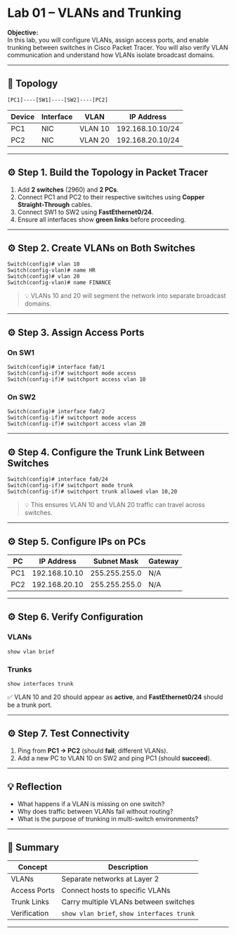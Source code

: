 # Lab 01 – VLANs and Trunking

**Objective:**  
In this lab, you will configure VLANs, assign access ports, and enable trunking between switches in Cisco Packet Tracer. You will also verify VLAN communication and understand how VLANs isolate broadcast domains.

---

## 🧩 Topology
```
[PC1]----[SW1]----[SW2]----[PC2]
```

| Device | Interface | VLAN | IP Address |
|---------|------------|------|-------------|
| PC1 | NIC | VLAN 10 | 192.168.10.10/24 |
| PC2 | NIC | VLAN 20 | 192.168.20.10/24 |

---

## ⚙️ Step 1. Build the Topology in Packet Tracer

1. Add **2 switches** (2960) and **2 PCs**.  
2. Connect PC1 and PC2 to their respective switches using **Copper Straight-Through** cables.  
3. Connect SW1 to SW2 using **FastEthernet0/24**.  
4. Ensure all interfaces show **green links** before proceeding.

---

## ⚙️ Step 2. Create VLANs on Both Switches
```
Switch(config)# vlan 10
Switch(config-vlan)# name HR
Switch(config)# vlan 20
Switch(config-vlan)# name FINANCE
```


> 💡 VLANs 10 and 20 will segment the network into separate broadcast domains.

---

## ⚙️ Step 3. Assign Access Ports

### On SW1
```
Switch(config)# interface fa0/1
Switch(config-if)# switchport mode access
Switch(config-if)# switchport access vlan 10
```

### On SW2
```
Switch(config)# interface fa0/2
Switch(config-if)# switchport mode access
Switch(config-if)# switchport access vlan 20
```

---

## ⚙️ Step 4. Configure the Trunk Link Between Switches
```
Switch(config)# interface fa0/24
Switch(config-if)# switchport mode trunk
Switch(config-if)# switchport trunk allowed vlan 10,20
```

> 💡 This ensures VLAN 10 and VLAN 20 traffic can travel across switches.

---

## ⚙️ Step 5. Configure IPs on PCs

| PC | IP Address | Subnet Mask | Gateway |
|----|-------------|-------------|----------|
| PC1 | 192.168.10.10 | 255.255.255.0 | N/A |
| PC2 | 192.168.20.10 | 255.255.255.0 | N/A |

---

## ⚙️ Step 6. Verify Configuration

### VLANs
```
show vlan brief
```
### Trunks
```
show interfaces trunk
```

✅ VLAN 10 and 20 should appear as **active**, and **FastEthernet0/24** should be a trunk port.

---

## ⚙️ Step 7. Test Connectivity

1. Ping from **PC1 → PC2** (should **fail**; different VLANs).  
2. Add a new PC to VLAN 10 on SW2 and ping PC1 (should **succeed**).  

---

## 💡 Reflection

- What happens if a VLAN is missing on one switch?  
- Why does traffic between VLANs fail without routing?  
- What is the purpose of trunking in multi-switch environments?

---

## 🧭 Summary

| Concept | Description |
|----------|--------------|
| VLANs | Separate networks at Layer 2 |
| Access Ports | Connect hosts to specific VLANs |
| Trunk Links | Carry multiple VLANs between switches |
| Verification | `show vlan brief`, `show interfaces trunk` |

---
